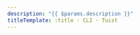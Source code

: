 ```yaml
---
description: "{{ $params.description }}"
titleTemplate: :title · CLI · Tuist
---
```


<!-- @content -->
